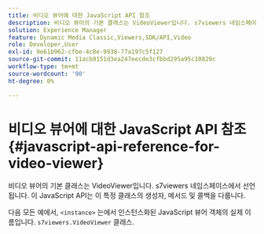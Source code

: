 ```yaml
---
title: 비디오 뷰어에 대한 JavaScript API 참조
description: 비디오 뷰어의 기본 클래스는 VideoViewer입니다. s7viewers 네임스페이스에서 선언됩니다. 이 JavaScript API는 이 특정 클래스의 생성자, 메서드 및 콜백을 다룹니다.
solution: Experience Manager
feature: Dynamic Media Classic,Viewers,SDK/API,Video
role: Developer,User
exl-id: 9e61b962-cfbe-4c8e-9938-77a197c5f127
source-git-commit: 11acb9151d3ea247eecde3cfbbd295a95c10829c
workflow-type: tm+mt
source-wordcount: '90'
ht-degree: 0%

---
```


# 비디오 뷰어에 대한 JavaScript API 참조{#javascript-api-reference-for-video-viewer}

비디오 뷰어의 기본 클래스는 VideoViewer입니다. s7viewers 네임스페이스에서 선언됩니다. 이 JavaScript API는 이 특정 클래스의 생성자, 메서드 및 콜백을 다룹니다.

다음 모든 예에서, `<instance>` 는에서 인스턴스화된 JavaScript 뷰어 객체의 실제 이름입니다. `s7viewers.VideoViewer` 클래스.
